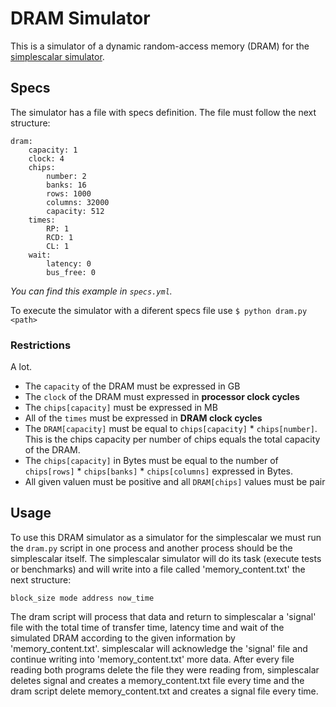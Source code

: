 DRAM Simulator
===

This is a simulator of a dynamic random-access memory (DRAM) for the [simplescalar simulator](http://www.simplescalar.com/).

## Specs
The simulator has a file with specs definition. The file must follow the next structure:

```
dram:
    capacity: 1
    clock: 4
    chips:
        number: 2
        banks: 16
        rows: 1000
        columns: 32000
        capacity: 512
    times:
        RP: 1
        RCD: 1
        CL: 1
    wait:
        latency: 0
        bus_free: 0
```
_You can find this example in `specs.yml`._

To execute the simulator with a diferent specs file use `$ python dram.py <path>`


### Restrictions
A lot.
* The `capacity` of the DRAM must be expressed in GB
* The `clock` of the DRAM must expressed in __processor clock cycles__
* The `chips[capacity]` must be expressed in MB
* All of the `times` must be expressed in __DRAM clock cycles__
* The `DRAM[capacity]` must be equal to `chips[capacity]` * `chips[number]`. This is the chips capacity per number of chips equals the total capacity of the DRAM.
* The `chips[capacity]` in Bytes must be equal to the number of `chips[rows]` * `chips[banks]` * `chips[columns]` expressed in Bytes.
* All given valuen must be positive and all `DRAM[chips]` values must be pair


## Usage
To use this DRAM simulator as a simulator for the simplescalar we must run the `dram.py` script in one process and another process should be the simplescalar itself.
The simplescalar simulator will do its task (execute tests or benchmarks) and will write into a file called 'memory_content.txt' the next structure:
```
block_size mode address now_time
```
The dram script will process that data and return to simplescalar a 'signal' file with the total time of transfer time, latency time and wait of the simulated DRAM according to the given information by 'memory_content.txt'. 
simplescalar will acknowledge the 'signal' file and continue writing into 'memory_content.txt' more data.
After every file reading both programs delete the file they were reading from, simplescalar deletes signal and creates a memory_content.txt file every time and the dram script delete memory_content.txt and creates a signal file every time.